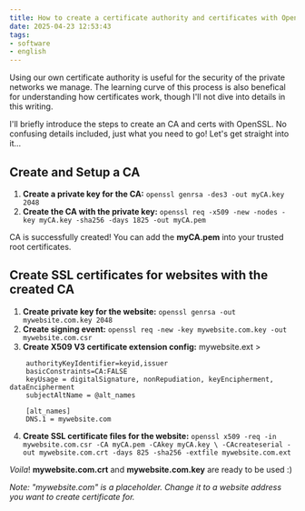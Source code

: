 ```yaml
---
title: How to create a certificate authority and certificates with OpenSSL 
date: 2025-04-23 12:53:43
tags:
- software
- english
---
```

Using our own certificate authority is useful for the security of the private networks we manage. The learning curve of this process is also benefical for understanding how certificates work, though I'll not dive into details in this writing.

I'll briefly introduce the steps to create an CA and certs with OpenSSL. No confusing details included, just what you need to go! Let's get straight into it...

## Create and Setup a CA

  1. **Create a private key for the CA:** ``openssl genrsa -des3 -out myCA.key 2048``
  2. **Create the CA with the private key:** 
``openssl req -x509 -new -nodes -key myCA.key -sha256 -days 1825 -out myCA.pem``

CA is successfully created! You can add the **myCA.pem** into your trusted root certificates.

## Create SSL certificates for websites with the created CA

  1. **Create private key for the website:**
``openssl genrsa -out mywebsite.com.key 2048``
  2. **Create signing event:**
``openssl req -new -key mywebsite.com.key -out mywebsite.com.csr``
  3. **Create X509 V3 certificate extension config:** mywebsite.ext >
```
    authorityKeyIdentifier=keyid,issuer
    basicConstraints=CA:FALSE
    keyUsage = digitalSignature, nonRepudiation, keyEncipherment, dataEncipherment
    subjectAltName = @alt_names

    [alt_names]
    DNS.1 = mywebsite.com
```
  4. **Create SSL certificate files for the website:**
``openssl x509 -req -in mywebsite.com.csr -CA myCA.pem -CAkey myCA.key \
-CAcreateserial -out mywebsite.com.crt -days 825 -sha256 -extfile mywebsite.com.ext``

_Voila_! **mywebsite.com.crt** and **mywebsite.com.key** are ready to be used :)

_Note: "mywebsite.com" is a placeholder. Change it to a website address you want to create certificate for._
